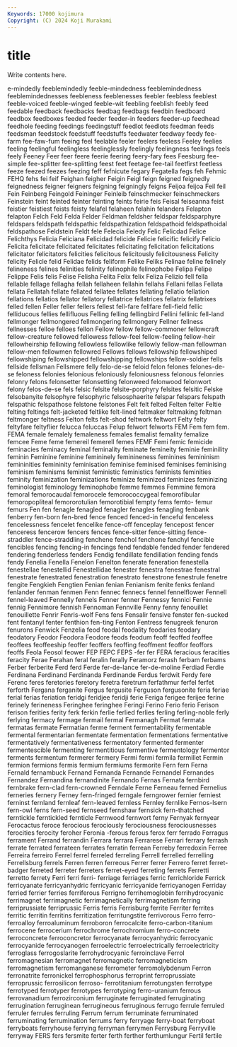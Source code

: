 ```yaml
---
Keywords: 17000 kojimura
Copyright: (C) 2024 Koji Murakami
---
```


# title

Write contents here.



e-mindedly feeblemindedly feeble-mindedness feeblemindedness feeblemindednesses feebleness feeblenesses feebler feebless
feeblest feeble-voiced feeble-winged feeble-wit feebling feeblish feebly feed feedable feedback
feedbacks feedbag feedbags feedbin feedboard feedbox feedboxes feeded feeder feeder-in
feeders feeder-up feedhead feedhole feeding feedings feedingstuff feedlot feedlots feedman
feeds feedsman feedstock feedstuff feedstuffs feedwater feedway feedy fee-farm fee-faw-fum
feeing feel feelable feeler feelers feeless Feeley feelies feeling feelingful
feelingless feelinglessly feelingly feelingness feelings feels feely Feeney Feer feer
feere feerie feering feery-fary fees Feesburg fee-simple fee-splitter fee-splitting feest
feet feetage fee-tail feetfirst feetless feeze feezed feezes feezing feff
fefnicute fegary Fegatella fegs feh Fehmic FEHQ fehs fei feif
Feighan feigher Feigin Feigl feign feigned feignedly feignedness feigner feigners
feigning feigningly feigns Feijoa feijoa Feil feil Fein Feinberg Feingold
Feininger Feinleib feinschmecker feinschmeckers Feinstein feint feinted feinter feinting feints
feirie feis Feisal feiseanna feist feistier feistiest feists feisty felafel
felaheen felahin felanders Felapton felapton Felch Feld Felda Felder Feldman
feldsher feldspar feldsparphyre feldspars feldspath feldspathic feldspathization feldspathoid feldspathoidal feldspathose
Feldstein Feldt fele Felecia Feledy Felic Felicdad Felice Felichthys Felicia
Feliciana Felicidad felicide Felicie felicific felicify Felicio Felicita felicitate felicitated
felicitates felicitating felicitation felicitations felicitator felicitators felicities felicitous felicitously felicitousness
Felicity felicity Felicle felid Felidae felids feliform Felike Feliks Felinae
feline felinely felineness felines felinities felinity felinophile felinophobe Felipa Felipe
Felippe Felis felis Felise Felisha Felita Felix felix Feliza Felizio
fell fella fellable fellage fellagha fellah fellaheen fellahin fellahs Fellani
fellas Fellata fellata Fellatah fellate fellated fellatee fellates fellating fellatio
fellation fellations fellatios fellator fellatory fellatrice fellatrices fellatrix fellatrixes felled
fellen Feller feller fellers fellest fell-fare fellfare fell-field fellic felliducous
fellies fellifluous Felling felling fellingbird Fellini fellinic fell-land fellmonger fellmongered
fellmongering fellmongery Fellner fellness fellnesses felloe felloes fellon Fellow fellow
fellow-commoner fellowcraft fellow-creature fellowed fellowess fellow-feel fellow-feeling fellow-heir fellowheirship fellowing
fellowless fellowlike fellowly fellow-man fellowman fellow-men fellowmen fellowred Fellows fellows
fellowship fellowshiped fellowshiping fellowshipped fellowshipping fellowships fellow-soldier fells fellside fellsman
Fellsmere felly felo-de-se feloid felon felones felones-de-se feloness felonies felonious
feloniously feloniousness felonous felonries felonry felons felonsetter felonsetting felonweed felonwood
felonwort felony felos-de-se fels felsic felsite felsite-porphyry felsites felsitic Felske
felsobanyite felsophyre felsophyric felsosphaerite felspar felspars felspath felspathic felspathose felstone
felstones Felt felt felted Felten felter Feltie felting feltings felt-jacketed
feltlike felt-lined feltmaker feltmaking feltman feltmonger feltness Felton felts felt-shod
feltwork feltwort Felty felty feltyfare feltyflier felucca feluccas Felup felwort
felworts FEM Fem fem fem. FEMA female femalely femaleness females
femalist femality femalize femcee Feme feme femereil femerell femes FEMF
Femi femic femicide feminacies feminacy feminal feminality feminate femineity feminie
feminility feminin Feminine feminine femininely feminineness feminines femininism femininities femininity
feminisation feminise feminised feminises feminising feminism feminisms feminist feministic feministics
feminists feminities feminity feminization feminizations feminize feminized feminizes feminizing feminologist
feminology feminophobe femme femmes Femmine femora femoral femorocaudal femorocele femorococcygeal
femorofibular femoropopliteal femororotulian femorotibial fempty fems femto- femur femurs Fen
fen fenagle fenagled fenagler fenagles fenagling fenbank fenberry fen-born fen-bred
fence fenced fenced-in fenceful fenceless fencelessness fencelet fencelike fence-off fenceplay
fencepost fencer fenceress fencerow fencers fences fence-sitter fence-sitting fence-straddler fence-straddling
fenchene fenchol fenchone fenchyl fencible fencibles fencing fencing-in fencings fend
fendable fended fender fendered fendering fenderless fenders Fendig fendillate fendillation
fending fends fendy Fenelia Fenella Fenelon Fenelton fenerate feneration fenestella
fenestellae fenestellid Fenestellidae fenester fenestra fenestrae fenestral fenestrate fenestrated fenestration
fenestrato fenestrone fenestrule fenetre fengite Fengkieh Fengtien Fenian fenian Fenianism
fenite fenks fenland fenlander fenman fenmen Fenn fennec fennecs fennel
fennelflower Fennell fennel-leaved Fennelly fennels Fenner fenner Fennessy fennici Fennie
fennig Fennimore fennish Fennoman Fennville Fenny fenny fenouillet fenouillette Fenrir
Fenris-wolf Fens fens Fensalir fensive fenster fen-sucked fent fentanyl fenter
fenthion fen-ting Fenton Fentress fenugreek fenuron fenurons Fenwick Fenzelia feod
feodal feodality feodaries feodary feodatory Feodor Feodora Feodore feods feodum
feoff feoffed feoffee feoffees feoffeeship feoffer feoffers feoffing feoffment feoffor
feoffors feoffs Feola Feosol feower FEP FEPC FEPS -fer fer
FERA feracious feracities feracity Ferae Ferahan feral feralin ferally Feramorz
ferash ferbam ferbams Ferber ferberite Ferd ferd Ferde fer-de-lance fer-de-moline
Ferdiad Ferdie Ferdinana Ferdinand Ferdinanda Ferdinande Ferdus ferdwit Ferdy fere
Ferenc feres feretories feretory feretra feretrum ferfathmur ferfel ferfet ferforth
Fergana ferganite Fergus fergusite Ferguson fergusonite feria feriae ferial ferias
feriation feridgi feridjee feridji ferie Feriga ferigee ferijee ferine ferinely
ferineness Feringhee feringhee Feringi Ferino Ferio ferio Ferison ferison ferities
ferity ferk ferkin ferlie ferlied ferlies ferling ferling-noble ferly ferlying
fermacy fermage fermail fermal Fermanagh Fermat fermata fermatas fermate Fermatian
ferme ferment fermentability fermentable fermental fermentarian fermentate fermentation fermentations fermentative
fermentatively fermentativeness fermentatory fermented fermenter fermentescible fermenting fermentitious fermentive fermentology
fermentor ferments fermentum fermerer fermery Fermi fermi fermila fermillet Fermin
fermion fermions fermis fermium fermiums fermorite Fern fern Ferna Fernald
fernambuck Fernand Fernanda Fernande Fernandel Fernandes Fernandez Fernandina fernandinite Fernando
Fernas Fernata fernbird fernbrake fern-clad fern-crowned Ferndale Ferne Ferneau ferned
Fernelius ferneries fernery Ferney fern-fringed ferngale ferngrower fernier ferniest ferninst
fernland fernleaf fern-leaved fernless Fernley fernlike Fernos-Isern fern-owl ferns fern-seed
fernseed fernshaw fernsick fern-thatched ferntickle ferntickled fernticle Fernwood fernwort ferny
Fernyak fernyear Ferocactus feroce ferocious ferociously ferociousness ferociousnesses ferocities ferocity
feroher Feronia -ferous ferous ferox ferr ferrado Ferragus ferrament Ferrand
ferrandin Ferrara ferrara Ferrarese Ferrari ferrary ferrash ferrate ferrated ferrateen
ferrates ferratin ferrean Ferreby ferredoxin Ferree Ferreira ferreiro Ferrel ferrel
ferreled ferreling Ferrell ferrelled ferrelling Ferrellsburg ferrels Ferren ferren ferreous
Ferrer ferrer Ferrero ferret ferret-badger ferreted ferreter ferreters ferret-eyed ferreting
ferrets Ferretti ferretto ferrety Ferri ferri ferri- ferriage ferriages ferric
ferrichloride Ferrick ferricyanate ferricyanhydric ferricyanic ferricyanide ferricyanogen Ferriday ferried ferrier
ferries ferriferous Ferrigno ferrihemoglobin ferrihydrocyanic ferrimagnet ferrimagnetic ferrimagnetically ferrimagnetism ferring
ferriprussiate ferriprussic Ferris ferris Ferrisburg ferrite Ferriter ferrites ferritic ferritin
ferritins ferritization ferritungstite ferrivorous Ferro ferro- ferroalloy ferroaluminum ferroboron ferrocalcite
ferro-carbon-titanium ferrocene ferrocerium ferrochrome ferrochromium ferro-concrete ferroconcrete ferroconcretor ferrocyanate ferrocyanhydric
ferrocyanic ferrocyanide ferrocyanogen ferroelectric ferroelectrically ferroelectricity ferroglass ferrogoslarite ferrohydrocyanic ferroinclave
Ferrol ferromagnesian ferromagnet ferromagnetic ferromagneticism ferromagnetism ferromanganese ferrometer ferromolybdenum Ferron
ferronatrite ferronickel ferrophosphorus ferroprint ferroprussiate ferroprussic ferrosilicon ferroso- ferrotitanium ferrotungsten
ferrotype ferrotyped ferrotyper ferrotypes ferrotyping ferro-uranium ferrous ferrovanadium ferrozirconium ferruginate
ferruginated ferruginating ferrugination ferruginean ferrugineous ferruginous ferrugo ferrule ferruled ferruler
ferrules ferruling Ferrum ferrum ferruminate ferruminated ferruminating ferrumination ferrums ferry
ferryage ferry-boat ferryboat ferryboats ferryhouse ferrying ferryman ferrymen Ferrysburg Ferryville
ferryway FERS fers fersmite ferter ferth ferther ferthumlungur Fertil fertile
